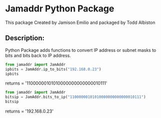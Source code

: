 # Jamaddr Python Package

This package Created by Jamison Emilio and packaged by Todd Albiston

## Description:
Python Package adds functions to convert IP address or subnet masks to bits and bits back to IP address.


```python
from jamaddr import JamAddr
ipbits = JamAddr.ip_to_bits("192.168.0.23")
ipbits
```

returns = '11000000101010000000000000010111'

```python
from jamaddr import JamAddr
bitsip = JamAddr.bits_to_ip("11000000101010000000000000010111")
bitsip
```

returns = '192.168.0.23'
